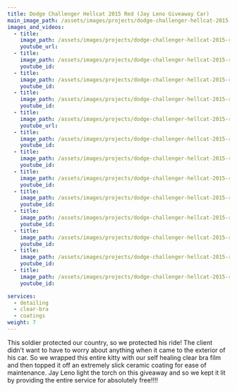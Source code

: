 ```yaml
---
title: Dodge Challenger Hellcat 2015 Red (Jay Leno Giveaway Car)
main_image_path: /assets/images/projects/dodge-challenger-hellcat-2015-red-jay-leno-giveaway-car/IMG_0320.jpg
images_and_videos:
  - title:
    image_path: /assets/images/projects/dodge-challenger-hellcat-2015-red-jay-leno-giveaway-car/IMG_0300.jpg
    youtube_url:
  - title:
    image_path: /assets/images/projects/dodge-challenger-hellcat-2015-red-jay-leno-giveaway-car/IMG_0321.jpg
    youtube_id:
  - title:
    image_path: /assets/images/projects/dodge-challenger-hellcat-2015-red-jay-leno-giveaway-car/IMG_0322.jpg
    youtube_id:
  - title:
    image_path: /assets/images/projects/dodge-challenger-hellcat-2015-red-jay-leno-giveaway-car/IMG_0324.jpg
    youtube_id:
  - title:
    image_path: /assets/images/projects/dodge-challenger-hellcat-2015-red-jay-leno-giveaway-car/IMG_0342.jpg
    youtube_url:
  - title:
    image_path: /assets/images/projects/dodge-challenger-hellcat-2015-red-jay-leno-giveaway-car/IMG_0343.jpg
    youtube_id:
  - title:
    image_path: /assets/images/projects/dodge-challenger-hellcat-2015-red-jay-leno-giveaway-car/IMG_0344.jpg
    youtube_id:
  - title:
    image_path: /assets/images/projects/dodge-challenger-hellcat-2015-red-jay-leno-giveaway-car/IMG_0345.jpg
    youtube_id:
  - title:
    image_path: /assets/images/projects/dodge-challenger-hellcat-2015-red-jay-leno-giveaway-car/IMG_0346.jpg
    youtube_id:
  - title:
    image_path: /assets/images/projects/dodge-challenger-hellcat-2015-red-jay-leno-giveaway-car/IMG_0348.jpg
    youtube_id:     
  - title:
    image_path: /assets/images/projects/dodge-challenger-hellcat-2015-red-jay-leno-giveaway-car/IMG_0349.jpg
    youtube_id:
  - title:
    image_path: /assets/images/projects/dodge-challenger-hellcat-2015-red-jay-leno-giveaway-car/IMG_0350.jpg
    youtube_id:
  - title:
    image_path: /assets/images/projects/dodge-challenger-hellcat-2015-red-jay-leno-giveaway-car/IMG_1574.jpg
    youtube_id:

services:
  - detailing
  - clear-bra
  - coatings
weight: 7
---
```

This soldier protected our country, so we protected his ride! The client didn't want to have to worry about anything when it came to the exterior of his car. So we wrapped this entire kitty with our self healing clear bra film and then topped it off an extremely slick ceramic coating for ease of maintenance. Jay Leno light the torch on this giveaway and so we kept it lit by providing the entire service for absolutely free!!!!
